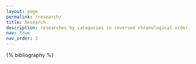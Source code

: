 ```yaml
---
layout: page
permalink: /research/
title: Research
description: researches by categories in reversed chronological order. 
nav: true
nav_order: 3
---
```


<!-- _pages/publications.md -->
<div class="publications">

{% bibliography %}

</div>

